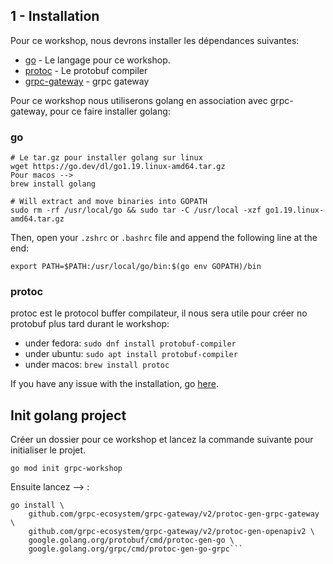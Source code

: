 ## 1 - Installation

Pour ce workshop, nous devrons installer les dépendances suivantes:

- [go](https://go.dev/) - Le langage pour ce workshop.
- [protoc](https://developers.google.com/protocol-buffers) - Le protobuf compiler
- [grpc-gateway](https://github.com/grpc-ecosystem/grpc-gateway) - grpc gateway

Pour ce workshop nous utiliserons golang en association avec grpc-gateway, pour ce faire installer golang:

### **go**
```shell
# Le tar.gz pour installer golang sur linux
wget https://go.dev/dl/go1.19.linux-amd64.tar.gz
Pour macos -->
brew install golang

# Will extract and move binaries into GOPATH
sudo rm -rf /usr/local/go && sudo tar -C /usr/local -xzf go1.19.linux-amd64.tar.gz
```

Then, open your `.zshrc` or `.bashrc` file and append the following line at the end:
```shell
export PATH=$PATH:/usr/local/go/bin:$(go env GOPATH)/bin
```

### **protoc**

protoc est le protocol buffer compilateur, il nous sera utile pour créer no protobuf plus tard durant le workshop:
- under fedora: `sudo dnf install protobuf-compiler`
- under ubuntu: `sudo apt install protobuf-compiler`
- under macos: `brew install protoc`

If you have any issue with the installation, go [here](https://grpc.io/docs/protoc-installation/).

## Init golang project

Créer un dossier pour ce workshop et lancez la commande suivante pour initialiser le projet.
```shell
go mod init grpc-workshop
```

Ensuite lancez --> :
```shell
go install \
    github.com/grpc-ecosystem/grpc-gateway/v2/protoc-gen-grpc-gateway \
    github.com/grpc-ecosystem/grpc-gateway/v2/protoc-gen-openapiv2 \
    google.golang.org/protobuf/cmd/protoc-gen-go \
    google.golang.org/grpc/cmd/protoc-gen-go-grpc```
